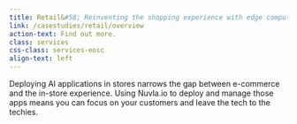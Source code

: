 ```yaml
---
title: Retail&#58; Reinventing the shopping experience with edge computing analytics
link: /casestudies/retail/overview
action-text: Find out more.
class: services
css-class: services-eosc
align-text: left
---
```


<p class="fw100">Deploying AI applications in stores narrows the gap between e-commerce and the in-store experience. Using Nuvla.io to deploy and manage those apps means you can focus on your customers and leave the tech to the techies.</p>
